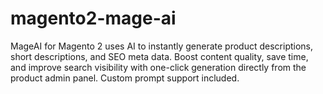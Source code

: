 # magento2-mage-ai
MageAI for Magento 2 uses AI to instantly generate product descriptions, short descriptions, and SEO meta data. Boost content quality, save time, and improve search visibility with one-click generation directly from the product admin panel. Custom prompt support included.

